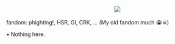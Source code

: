 ㅤㅤㅤㅤㅤㅤㅤㅤㅤㅤㅤㅤㅤㅤㅤㅤㅤㅤㅤㅤㅤㅤ![](https://komarev.com/ghpvc/?username=Kappianu&label=✦&color=grey&base=0)

fandom: phighting!, HSR, GI, CRK, ... (My old fandom much 😭☠)

• Nothing here.

